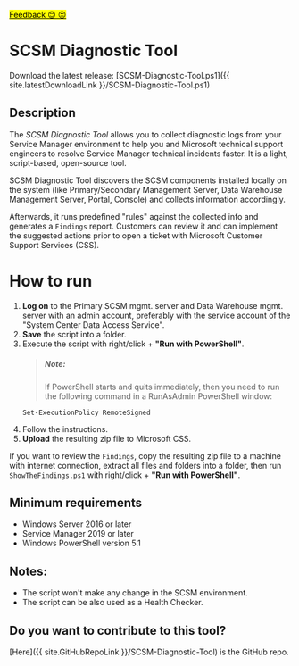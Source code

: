 ﻿<a style="color: black;background-color: yellow;" target="_blank" href="https://forms.office.com/r/QpC8qkSLVA" title="Just a single question!">Feedback 😊 😐</a>
# SCSM Diagnostic Tool

Download the latest release:  [SCSM-Diagnostic-Tool.ps1]({{ site.latestDownloadLink }}/SCSM-Diagnostic-Tool.ps1)

## Description

The *SCSM Diagnostic Tool* allows you to collect diagnostic logs from your Service Manager environment to help you and Microsoft technical support engineers to resolve Service Manager technical incidents faster. It is a light, script-based, open-source tool.

SCSM Diagnostic Tool discovers the SCSM components installed locally on the system (like Primary/Secondary Management Server, Data Warehouse Management Server, Portal, Console) and collects information accordingly.  

Afterwards, it runs predefined "rules" against the collected info and generates a `Findings` report. Customers can review it and can implement the suggested actions prior to open a ticket with Microsoft Customer Support Services (CSS).

# How to run

1. **Log on** to the Primary SCSM mgmt. server and Data Warehouse mgmt. server with an admin account, preferably with the service account of the "System Center Data Access Service".
2. **Save** the script into a folder.
3. Execute the script with right/click + **"Run with PowerShell"**.
   > ##### Note: 
   > If PowerShell starts and quits immediately, then you need to run the following command in a RunAsAdmin PowerShell window:
   ````
   Set-ExecutionPolicy RemoteSigned
   ````
4. Follow the instructions.
5. **Upload** the resulting zip file to Microsoft CSS.

If you want to review the `Findings`, copy the resulting zip file to a machine with internet connection, extract all files and folders into a folder, then run `ShowTheFindings.ps1` with right/click + **"Run with PowerShell"**.
 
## Minimum requirements

- Windows Server 2016 or later
- Service Manager 2019 or later
- Windows PowerShell version 5.1

## Notes:

- The script won't make any change in the SCSM environment.
- The script can be also used as a Health Checker. 

## Do you want to contribute to this tool?

[Here]({{ site.GitHubRepoLink }}/SCSM-Diagnostic-Tool) is the GitHub repo.

